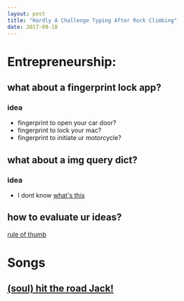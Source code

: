 ```yaml
---
layout: post
title: "Hardly A Challenge Typing After Rock Climbing"
date: 2017-09-18
---
```


# Entrepreneurship:
## what about a __fingerprint lock__ app?
### idea
- fingerprint to open your car door?
- fingerprint to lock your mac? 
- fingerprint to initiate ur motorcycle?
## what about a __img query dict__?
### idea
- I dont know [what's this](https://drive.google.com/open?id=0B5Ui97eMIyXrekUtV3duMi1wS0Y0d1IyZmVMUzJPN1hVQkdJ)
## how to evaluate ur ideas?
[rule of thumb](https://www.entrepreneur.com/article/81940)

# Songs
## [(soul) hit the road Jack!](https://www.youtube.com/watch?v=Q8Tiz6INF7I)
